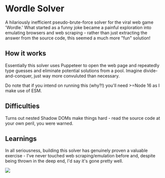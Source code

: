 # Wordle Solver
A hilariously inefficient pseudo-brute-force solver for the viral web game 'Wordle.'  What started as a funny joke became a painful exploration into emulating browsers and web scraping - rather than just extracting the answer from the source code, this seemed a much more "fun" solution!

## How it works
Essentially this solver uses Puppeteer to open the web page and repeatedly type guesses and eliminate potential solutions from a pool.  Imagine divide-and-conquer, just way more convuluted than necessary.

Do note that if you intend on running this (why?!) you'll need >=Node 16 as I make use of ESM.

## Difficulties
Turns out nested Shadow DOMs make things hard - read the source code at your own peril, you were warned.

## Learnings
In all seriousness, building this solver has genuinely proven a valuable exercise - I've never touched web scraping/emulation before and, despite being thrown in the deep end, I'd say it's gone pretty well.

![](https://i.imgur.com/FzdpqtP.png)